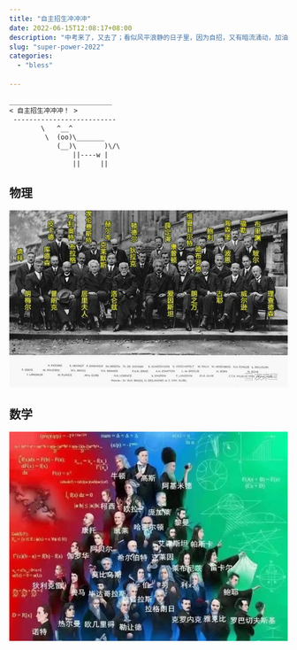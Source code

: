 ```yaml
---
title: "自主招生冲冲冲"
date: 2022-06-15T12:08:17+08:00
description: "中考来了，又去了；看似风平浪静的日子里，因为自招，又有暗流涌动，加油，你能行"
slug: "super-power-2022"
categories:
  - "bless"

---
```


```
__________________________
< 自主招生冲冲冲！ >
 --------------------------
        \   ^__^
         \  (oo)\_______
            (__)\       )\/\
                ||----w |
                ||     ||
```

## 物理
![Physics](physics.jpg)
## 数学
![Math](math.jpg)
